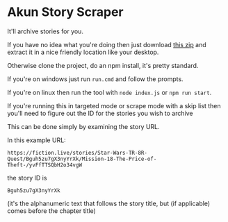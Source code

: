 # Akun Story Scraper

It'll archive stories for you.

If you have no idea what you're doing then just download [this zip](https://github.com/Fiddlekins/akun-story-scraper/releases/download/1.6.0/akun-story-scraper.1.6.0.zip) and extract it in a nice friendly location like your desktop.

Otherwise clone the project, do an npm install, it's pretty standard.

If you're on windows just run `run.cmd` and follow the prompts.

If you're on linux then run the tool with `node index.js` or `npm run start`.

If you're running this in targeted mode or scrape mode with a skip list then you'll need to figure out the ID for the stories you wish to archive

This can be done simply by examining the story URL.

In this example URL:
```
https://fiction.live/stories/Star-Wars-TR-8R-Quest/Bguh5zu7gX3nyYrXk/Mission-18-The-Price-of-Theft-/yvFfTTSQbH2o34vgW
```
the story ID is
```
Bguh5zu7gX3nyYrXk
```

(it's the alphanumeric text that follows the story title, but (if applicable) comes before the chapter title)
